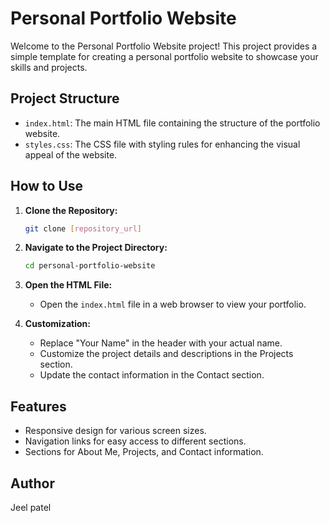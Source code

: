 # Personal Portfolio Website

Welcome to the Personal Portfolio Website project! This project provides a simple template for creating a personal portfolio website to showcase your skills and projects.

## Project Structure

- `index.html`: The main HTML file containing the structure of the portfolio website.
- `styles.css`: The CSS file with styling rules for enhancing the visual appeal of the website.

## How to Use

1. **Clone the Repository:**
   ```bash
   git clone [repository_url]
   ```

2. **Navigate to the Project Directory:**
   ```bash
   cd personal-portfolio-website
   ```

3. **Open the HTML File:**
   - Open the `index.html` file in a web browser to view your portfolio.

4. **Customization:**
   - Replace "Your Name" in the header with your actual name.
   - Customize the project details and descriptions in the Projects section.
   - Update the contact information in the Contact section.

## Features

- Responsive design for various screen sizes.
- Navigation links for easy access to different sections.
- Sections for About Me, Projects, and Contact information.

## Author

Jeel patel 
